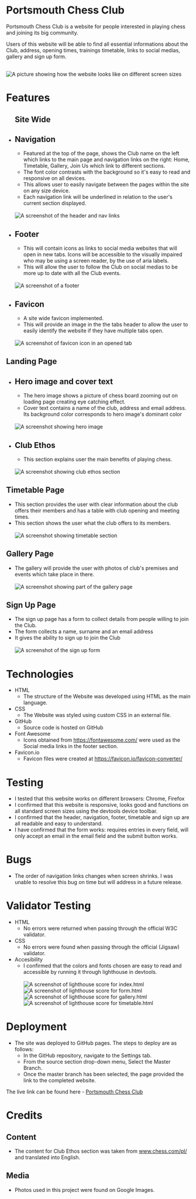 <h1>Portsmouth Chess Club</h1>
<p>Portsmouth Chess Club is a website for people interested in playing chess and joining its big community.</p>
<p>Users of this website will be able to find all essential informations about the Club, address, opening times,
        trainings timetable, links to social medias, gallery and sign up form.</p>
<br>
<img src="assets/images/responsive.jpg" alt="A picture showing how the website looks like on different screen sizes">
<br>
<h1>Features</h1>
    <ul>
    <h2>Site Wide</h2>
        <li>
        <h2>Navigation</h2>
            <ul>
                <li>Featured at the top of the page, shows the Club name on the left which links to the main page and
                    navigation links on the right: Home, Timetable, Gallery, Join Us which link to different sections.
                </li>
                <li>The font color contrasts with the background so it's easy to read and responsive on all devices.</li>
                <li>This allows user to easily navigate between the pages within the site on any size device.</li>
                <li>Each navigation link will be underlined in relation to the user's current section displayed.</li>
            </ul>
            <br>
            <img src="assets/images/nav-links.jpg" alt="A screenshot of the header and nav links">
            <br>
        </li>
        <li>
        <h2>Footer</h2>
            <ul>
                <li>This will contain icons as links to social media websites that will open in new tabs. Icons will be
                    accessible to the visually impaired who may be using a screen reader, by the use of aria labels.</li>
                <li>This will allow the user to follow the Club on social medias to be more up to date with all the Club
                    events.</li>
            </ul>
            <br>
            <img src="assets/images/footer-readme.jpg" alt="A screenshot of a footer">
            <br>
        </li>
        <li>
        <h2>Favicon</h2>
            <ul>
                <li>A site wide favicon implemented.</li>
                <li>This will provide an image in the the tabs header to allow the user to easily identify the website if
                    they have multiple tabs open.</li>
            </ul>
        <br>
        <img src="assets/images/favicon-readme.jgp" alt="A screenshot of favicon icon in an opened tab">
        <br>
        </li>
    </ul>
    <h2>Landing Page</h2>
        <ul>
            <li>
            <h2>Hero image and cover text</h2>
                <ul>
                <li>The hero image shows a picture of chess board zooming out on loading page creating eye catching effect.</li>
                <li>Cover text contains a name of the club, address and email address. Its background color corresponds to hero
                image's dominant color</li>
                </ul>
            <br>
            <img src="assets/images/hero-image-readme.jpg" alt="A screenshot showing hero image">
            <br>
            </li>
            <li>
            <h2>Club Ethos</h2>
                <ul>
                <li>This section explains user the main benefits of playing chess.</li>
                </ul>
            <br>
             <img src="assets/images/club-ethos-readme.jpg" alt="A screenshot showing club ethos section">
            <br>
            </li>
        </ul>
    <h2>Timetable Page</h2>
        <ul>
            <li>This section provides the user with clear information about the club offers their members and has a table with club opening and meeting times.</li>
            <li>This section shows the user what the club offers to its members.</li>
        <br>
        <img src="assets/images/timetable-readme.jpg" alt="A screenshot showing timetable section">
        <br>
        </ul>
    <h2>Gallery Page</h2>
    <ul>
        <li>The gallery will provide the user with photos of club's premises and events which take place in there.</li>
    <br>
    <img src="assets/images/gallery-readme.jpg" alt="A screenshot showing part of the gallery page">
    <br>
    </ul>
    <h2>Sign Up Page</h2>
    <ul>
        <li>The sign up page has a form to collect details from people willing to join the Club.</li>
        <li>The form collects a name, surname and an email address</li>
        <li>It gives the ability to sign up to join the Club</li>
    <br>
    <img src="assets/images/form-readme.jpg" alt="A screenshot of the sign up form">
    <br>
    </ul>
<h1>Technologies</h1>
    <ul>
        <li>HTML
            <ul>
                <li>
                    The structure of the Website was developed using HTML as the main language.
                </li>
            </ul>
        </li>
        <li>CSS
            <ul>
                <li>
                    The Website was styled using custom CSS in an external file.
                </li>
            </ul>
        </li>
        <li>GitHub
            <ul>
                <li>
                    Source code is hosted on GitHub
                </li>
            </ul>
        </li>
        <li>Font Awesome
            <ul>
                <li>
                    Icons obtained from <a href="https://fontawesome.com/" target="_blank">https://fontawesome.com/</a> were used as the Social media links in the footer section.
                </li>
            </ul>
        </li>
        <li>Favicon.io
            <ul>
                <li>
                    Favicon files were created at <a href="https://favicon.io/favicon-converter/" target="_blank">https://favicon.io/favicon-converter/</a>
                </li>
            </ul>
        </li>
    </ul>
<h1>Testing</h1>
    <ul>
        <li>I tested that this website works on different browsers: Chrome, Firefox</li>
        <li>I confirmed that this website is responsive, looks good and functions on all standard screen sizes using the devtools device toolbar.</li>
        <li>I confirmed that the header, navigation, footer, timetable and sign up are all readable and easy to understand.</li>
        <li>I have confirmed that the form works: requires entries in every field, will only accept an email in the email field and the submit button works.</li>
    </ul>
<h1>Bugs</h1>
    <ul>
        <li>The order of navigation links changes when screen shrinks. I was unable to resolve this bug on time but will address in a future release.</li>
    </ul>
<h1>Validator Testing</h1>
    <ul>
        <li>HTML
            <ul>
                <li>
                    No errors were returned when passing through the official W3C validator.
                </li>
            </ul>
        </li>
        <li>CSS
            <ul>
                <li>
                    No errors were found when passing through the official (Jigsaw) validator.
                </li>
            </ul>
        </li>
        <li>Accesibility
            <ul>
                <li>
                    I confirmed that the colors and fonts chosen are easy to read and accessible by running it through lighthouse in devtools.
                </li>
                <br>
                <img src="assets/images/lighthouse.jpg" alt="A screenshot of lighthouse score for index.html">
                <img src="assets/images/lighthouse-form.jpg" alt="A screenshot of lighthouse score for form.html">
                <img src="assets/images/lighthouse-gallery.jpg" alt="A screenshot of lighthouse score for gallery.html">
                <img src="assets/images/lighthouse-timetable.jpg" alt="A screenshot of lighthouse score for timetable.html">
                <br>
            </ul>
        </li>
    </ul>
<h1>Deployment</h1>
    <ul>
        <li>The site was deployed to GitHub pages. The steps to deploy are as follows:
            <ul>
                <li>In the GitHub repository, navigate to the Settings tab.</li>
                <li>From the source section drop-down menu, Select the Master Branch.</li>
                <li>Once the master branch has been selected, the page provided the link to the completed website.</li>
            </ul>
        </li>
    </ul>
    The live link can be found here - <a href="https://piotrmikolajczyk92.github.io/chess-club/index.html" target="_blank">Portsmouth Chess Club</a>
<h1>Credits</h1>
    <h2>Content</h2>
        <ul>
            <li>The content for Club Ethos section was taken from <a href="https://www.chess.com/pl/article/view/10-najwazniejszych-zalet-grania-w-szachy#:~:text=1%20%C5%81%C4%85cz%C4%85%20ludzi%202%20Ucz%C4%85%20jak%20wygrywa%C4%87%20i,8%20Pomagaj%C4%85%20rozwija%C4%87%20umiej%C4%99tno%C5%9B%C4%87%20rozwi%C4%85zywania%20problem%C3%B3w%20More%20items" target="_blank">www.chess.com/pl/</a> and translated into English.</li>
        </ul>
    <h2>Media</h2>
        <ul>
            <li>Photos used in this project were found on Google Images.</li>
        </ul>
</body>
</html>
